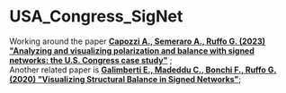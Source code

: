 # USA_Congress_SigNet
Working around the paper __[Capozzi A., Semeraro A., Ruffo G. (2023) "Analyzing and visualizing polarization and balance with signed networks: the U.S. Congress case study"](https://academic.oup.com/comnet/article-abstract/11/4/cnad027/7238428)__ ;\
Another related paper is __[Galimberti E., Madeddu C., Bonchi F., Ruffo G. (2020) "Visualizing Structural Balance in Signed Networks"](https://iris.unito.it/retrieve/e27ce42e-fb2f-2581-e053-d805fe0acbaa/signed_networks_visualization-2.pdf)__;
